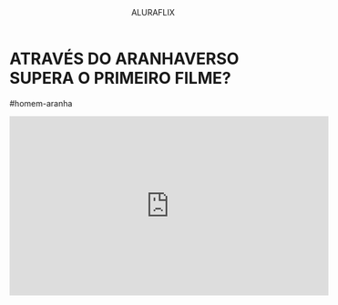<head>
<limk rel="stylesheet" href="styles.css" />
  </head>

<body>

<header>ALURAFLIX</header>

<h1>ATRAVÉS DO ARANHAVERSO SUPERA O PRIMEIRO FILME?</h1>
<p>#homem-aranha</p>


<iframe width="560" height="315" src="https://www.youtube.com/embed/gt_fAE1Eg2Q?si=vWwg-hCk2dmeF6vd" title="YouTube video player" frameborder="0" allow="accelerometer; autoplay; clipboard-write; encrypted-media; gyroscope; picture-in-picture; web-share" referrerpolicy="strict-origin-when-cross-origin" allowfullscreen></iframe>


</body>
